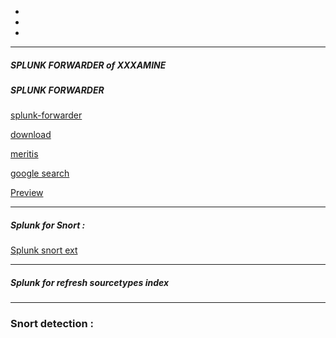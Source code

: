 - 
- 
- 



---------------

##### SPLUNK FORWARDER of XXXAMINE



##### SPLUNK FORWARDER
[splunk-forwarder](https://www.splunk.com/fr_fr/products/splunk-enterprise/features/forwarders.html)

[download](https://www.splunk.com/fr_fr/download/universal-forwarder.html)

[meritis](https://meritis.fr/comment-fonctionne-splunk/)


[google search](https://www.google.com/search?q=splunk+forwarder)


[Preview](ElectrumWEB/webcodes/README.md#preview)  

-----------------
##### Splunk for Snort :

[Splunk snort ext](https://splunkbase.splunk.com/app/340/#:~:text=The%20Splunk%20for%20Snort%20app%20provides%20field%20extractions,Model.%20This%20app%20is%20maintained%20by%20Patrik%20Nordlen.)

------------
##### Splunk for refresh sourcetypes index

-------------------
### Snort detection :
<!-- :::column::: 
    1ere colonne
:::column-end:::

:::column::: 
    adresse ip d'un autre réseau
:::column-end:::
:::row::: 
    1ere row    

:::row-end::: -->

